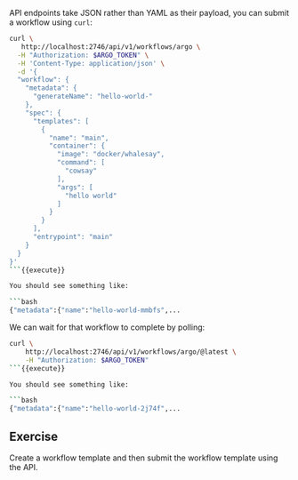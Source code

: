 API endpoints take JSON rather than YAML as their payload, you can submit a workflow using `curl`:

```bash
curl \
   http://localhost:2746/api/v1/workflows/argo \
  -H "Authorization: $ARGO_TOKEN" \
  -H 'Content-Type: application/json' \
  -d '{
  "workflow": {
    "metadata": {
      "generateName": "hello-world-"
    },
    "spec": {
      "templates": [
        {
          "name": "main",
          "container": {
            "image": "docker/whalesay",
            "command": [
              "cowsay"
            ],
            "args": [
              "hello world"
            ]
          }
        }
      ],
      "entrypoint": "main"
    }
  }
}'
```{{execute}}

You should see something like:

```bash
{"metadata":{"name":"hello-world-mmbfs",...
```

We can wait for that workflow to complete by polling:

```bash
curl \
    http://localhost:2746/api/v1/workflows/argo/@latest \
    -H "Authorization: $ARGO_TOKEN"
```{{execute}}

You should see something like:

```bash
{"metadata":{"name":"hello-world-2j74f",...
```

## Exercise

Create a workflow template and then submit the workflow template using the API.